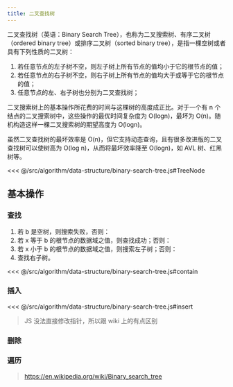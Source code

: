 ```yaml
---
title: 二叉查找树
---
```


二叉查找树（英语：Binary Search Tree），也称为二叉搜索树、有序二叉树（ordered binary tree）或排序二叉树（sorted binary tree），是指一棵空树或者具有下列性质的二叉树：

1. 若任意节点的左子树不空，则左子树上所有节点的值均小于它的根节点的值；
2. 若任意节点的右子树不空，则右子树上所有节点的值均大于或等于它的根节点的值；
3. 任意节点的左、右子树也分别为二叉查找树；

二叉搜索树上的基本操作所花费的时间与这棵树的高度成正比。对于一个有 n 个结点的二叉搜索树中，这些操作的最优时间复杂度为 O(logn)，最坏为 O(n)。随机构造这样一棵二叉搜索树的期望高度为 O(logn)。

虽然二叉查找树的最坏效率是 O(n)，但它支持动态查询，且有很多改进版的二叉查找树可以使树高为 O(log n)，从而将最坏效率降至 O(logn)，如 AVL 树、红黑树等。

<<< @/src/algorithm/data-structure/binary-search-tree.js#TreeNode

## 基本操作

### 查找

1. 若 b 是空树，则搜索失败，否则：
2. 若 x 等于 b 的根节点的数据域之值，则查找成功；否则：
3. 若 x 小于 b 的根节点的数据域之值，则搜索左子树；否则：
4. 查找右子树。

<<< @/src/algorithm/data-structure/binary-search-tree.js#contain

### 插入

<<< @/src/algorithm/data-structure/binary-search-tree.js#insert

> JS 没法直接修改指针，所以跟 wiki 上的有点区别

### 删除

### 遍历

> https://en.wikipedia.org/wiki/Binary_search_tree
